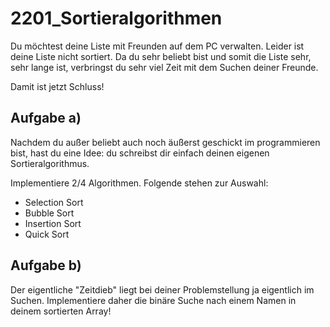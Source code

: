 # 2201_Sortieralgorithmen

Du möchtest deine Liste mit Freunden auf dem PC verwalten. Leider ist deine Liste nicht 
sortiert. Da du sehr beliebt bist und somit die Liste sehr, sehr lange ist, verbringst 
du sehr viel Zeit mit dem Suchen deiner Freunde.

Damit ist jetzt Schluss!

## Aufgabe a)
Nachdem du außer beliebt auch noch äußerst geschickt im programmieren bist, hast du eine
Idee: du schreibst dir einfach deinen eigenen Sortieralgorithmus.

Implementiere 2/4 Algorithmen. Folgende stehen zur Auswahl:
- Selection Sort
- Bubble Sort
- Insertion Sort
- Quick Sort

## Aufgabe b) 
Der eigentliche "Zeitdieb" liegt bei deiner Problemstellung ja eigentlich im Suchen.
Implementiere daher die binäre Suche nach einem Namen in deinem sortierten Array!
